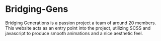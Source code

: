 # Bridging-Gens
Bridging Generations is a passion project a team of around 20 members. This website acts as an entry point into the project, utilizing SCSS and javascript to produce smooth animations and a nice aesthetic feel.
